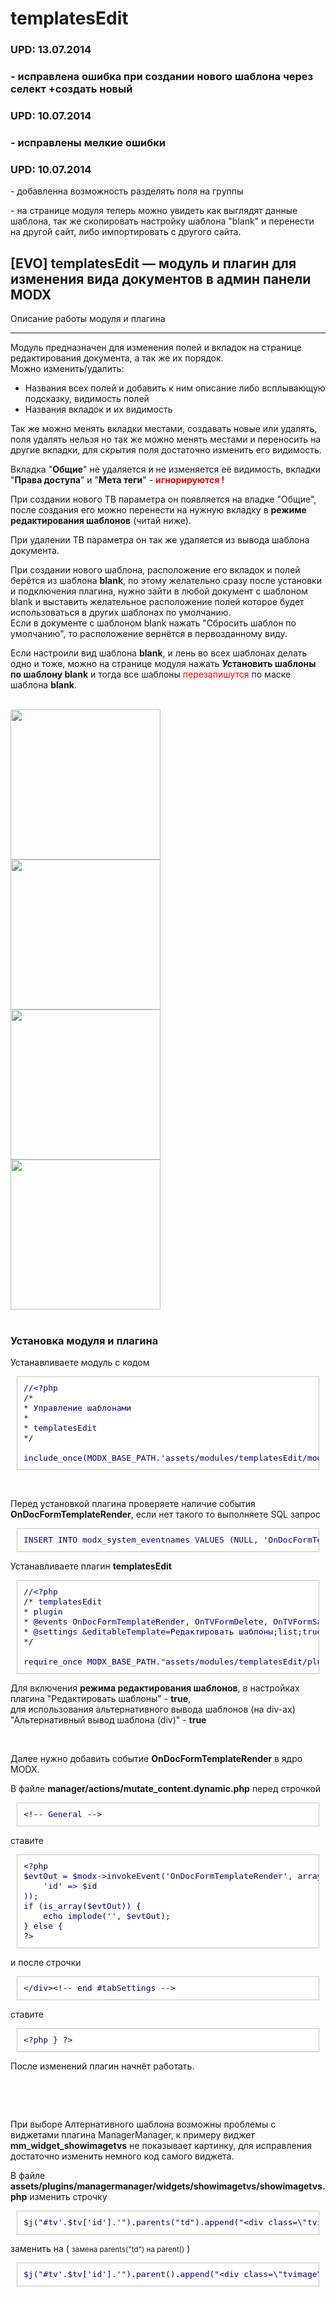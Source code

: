 templatesEdit
=============
<h3>UPD: 13.07.2014<h3>
<p>- исправлена ошибка при создании нового шаблона через селект +создать новый</p>
<h3>UPD: 10.07.2014<h3>
<p>- исправлены мелкие ошибки</p>
<h3>UPD: 10.07.2014</h3>
<p>- добавленна возможность разделять поля на группы</p>
<p>- на странице модуля теперь можно увидеть как выглядят данные шаблона, так же скопировать настройку шаблона "blank" и перенести на другой сайт, либо импортировать с другого сайта.</p>

<h2>[EVO] templatesEdit — модуль и плагин для изменения вида документов в админ панели MODX</h2>


<p>Описание работы модуля и плагина</p>
<hr>
<p>Модуль предназначен для изменения полей и вкладок на странице редактирования документа, а так же их порядок.<br>
	Можно изменить/удалить:</p>
<ul>
	<li>Названия всех полей и добавить к ним описание либо всплывающую подсказку, видимость полей</li>
	<li>Названия вкладок и их видимость</li>
</ul>
<p>Так же можно менять вкладки местами, создавать новые или удалять, поля удалять нельзя но так же можно менять местами и переносить на другие вкладки, для скрытия поля достаточно изменить его видимость.</p>
<p>Вкладка &quot;<strong>Общие</strong>&quot; не удаляется и не изменяется её видимость, вкладки &quot;<strong>Права доступа</strong>&quot; и &quot;<strong>Мета теги</strong>&quot; - <strong style="color: #F00">игнорируются !</strong></p>
<p>При создании нового ТВ параметра он появляется на владке &quot;Общие&quot;, после создания его можно перенести на нужную вкладку в <strong>режиме редактирования шаблонов</strong> (читай ниже).</p>
<p>При удалении ТВ параметра он так же удаляется из вывода шаблона документа.</p>
<p>При создании нового шаблона, расположение его вкладок и полей берётся из шаблона <strong>blank</strong>, по этому желательно сразу после установки и подключения плагина, нужно зайти в любой документ с шаблоном blank и выставить желательное расположение полей которое будет использоваться в других шаблонах по умолчанию.<br>
Если в документе с шаблоном blank нажать &quot;Сбросить шаблон по умолчанию&quot;, то расположение вернётся в первозданному виду.</p>
<p>Если настроили вид шаблона <strong>blank</strong>, и лень во всех шаблонах делать одно и тоже, можно на странице модуля нажать <strong>Установить шаблоны по шаблону blank</strong> и тогда все шаблоны <span style="color: #F00">перезапишутся</span> по маске шаблона <strong>blank</strong>.</p>
<br>
<img src="http://wexar.ru/assets/images/templatesedit.image_4.png" alt="" width="240"><br>
<img src="http://wexar.ru/assets/images/templatesedit_image_docs_1.png" alt="" width="240"><br>
<img src="http://wexar.ru/assets/images/templatesedit_image_docs_2.png" alt="" width="240"><br>
<img src="http://wexar.ru/assets/images/templatesedit_image_docs_3.png" alt="" width="240"><br>
<br>
<h3>Установка модуля и плагина</h3>
<p>Устанавливаете модуль с кодом</p>
<pre style="font: 100 13px/16px monospace; margin: 10px; padding: 10px; background: #fff;color: #000080;word-wrap: break-word;border: 1px solid #C5C5C5;">
//&lt;?php
/*
* Управление шаблонами
*
* templatesEdit
*/<br>
include_once(MODX_BASE_PATH.'assets/modules/templatesEdit/module.templatesedit.php');</pre>
<p>&nbsp;</p>
<p>Перед установкой плагина проверяете наличие события <strong>OnDocFormTemplateRender</strong>, если нет такого то выполняете SQL запрос</p>
<pre style="font: 100 13px/16px monospace; margin: 10px; padding: 10px; background: #fff;color: #000080;word-wrap: break-word;border: 1px solid #C5C5C5;">
INSERT INTO modx_system_eventnames VALUES (NULL, 'OnDocFormTemplateRender', '1', 'Documents');
</pre>
<p>Устанавливаете плагин <strong>templatesEdit </strong><br></p>
<pre style="font: 100 13px/16px monospace; margin: 10px; padding: 10px; background: #fff;color: #000080;word-wrap: break-word;border: 1px solid #C5C5C5;">
//&lt;?php
/* templatesEdit
* plugin
* @events OnDocFormTemplateRender, OnTVFormDelete, OnTVFormSave, OnTempFormDelete, OnTempFormSave
* @settings &amp;editableTemplate=Редактировать шаблоны;list;true,false;true &amp;altRenderTemplate=Альтернативный вывод шаблона (div);list;true,false;false &amp;loadJquery=Load JQuery;list;true,false;true
*/<br>
require_once MODX_BASE_PATH.&quot;assets/modules/templatesEdit/plugin/plugin.templatesedit.php&quot;;</pre>
<p>Для включения <strong>режима редактирования шаблонов</strong>, в настройках плагина &quot;Редактировать шаблоны&quot; - <strong>true</strong>,<br>
для использования альтернативного вывода шаблонов (на div-ах) &quot;Альтернативный вывод шаблона (div)&quot; - <strong>true</strong> </p>
<p>&nbsp;</p>
<p>Далее нужно добавить событие <strong>OnDocFormTemplateRender</strong> в ядро MODX.</p>
<p>В файле <strong>manager/actions/mutate_content.dynamic.php</strong> перед строчкой </p>
<pre style="font: 100 13px/16px monospace; margin: 10px; padding: 10px; background: #fff;color: #000080;word-wrap: break-word;border: 1px solid #C5C5C5;">
&lt;!-- General --&gt;</pre>
<p>ставите</p>
<pre style="font: 100 13px/16px monospace; margin: 10px; padding: 10px; background: #fff;color: #000080;word-wrap: break-word;border: 1px solid #C5C5C5;">&lt;?php<br>$evtOut = $modx-&gt;invokeEvent('OnDocFormTemplateRender', array(<br>    'id' =&gt; $id<br>));<br>if (is_array($evtOut)) {<br>    echo implode('', $evtOut);<br>} else {<br>?&gt;</pre>
<p>и после строчки</p>
<pre style="font: 100 13px/16px monospace; margin: 10px; padding: 10px; background: #fff;color: #000080;word-wrap: break-word;border: 1px solid #C5C5C5;">
&lt;/div&gt;&lt;!-- end #tabSettings --&gt;</pre>
<p>ставите </p>
<pre style="font: 100 13px/16px monospace; margin: 10px; padding: 10px; background: #fff;color: #000080;word-wrap: break-word;border: 1px solid #C5C5C5;">
&lt;?php } ?&gt;</pre>
<p>После изменений плагин начнёт работать.</p>
<p>&nbsp;</p>
<p>&nbsp;</p>
<p>При выборе Алтернативного шаблона возможны проблемы с виджетами плагина ManagerManager, к примеру виджет <strong>mm_widget_showimagetvs</strong> не показывает картинку, для исправления достаточно изменить немного код самого виджета. </p>
<p>В файле <strong>assets/plugins/managermanager/widgets/showimagetvs/showimagetvs.php</strong> изменить строчку</p>
<pre style="font: 100 13px/16px monospace; margin: 10px; padding: 10px; background: #fff;color: #000080;word-wrap: break-word;border: 1px solid #C5C5C5;">
$j(&quot;#tv'.$tv['id'].'&quot;).parents(&quot;td&quot;).append(&quot;&lt;div class=\&quot;tvimage\&quot; id=\&quot;tv'.$tv['id'].'PreviewContainer\&quot;&gt;&lt;img src=\&quot;&quot;+url+&quot;\&quot; style=\&quot;&quot;+'.$style.'+&quot;\&quot; id=\&quot;tv'.$tv['id'].'Preview\&quot;/&gt;&lt;/div&gt;&quot;);</pre>
<p>заменить на ( <small>замена parents(&quot;td&quot;) на parent()</small> )</p>
<pre style="font: 100 13px/16px monospace; margin: 10px; padding: 10px; background: #fff;color: #000080;word-wrap: break-word;border: 1px solid #C5C5C5;">
$j(&quot;#tv'.$tv['id'].'&quot;).parent().append(&quot;&lt;div class=\&quot;tvimage\&quot; id=\&quot;tv'.$tv['id'].'PreviewContainer\&quot;&gt;&lt;img src=\&quot;&quot;+url+&quot;\&quot; style=\&quot;&quot;+'.$style.'+&quot;\&quot; id=\&quot;tv'.$tv['id'].'Preview\&quot;/&gt;&lt;/div&gt;&quot;);</pre>
